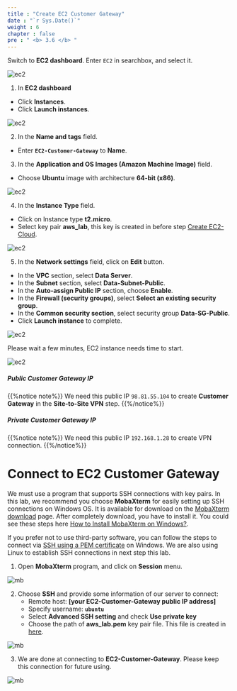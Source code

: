 ```yaml
---
title : "Create EC2 Customer Gateway"
date : "`r Sys.Date()`"
weight : 6
chapter : false
pre : " <b> 3.6 </b> "
---
```


Switch to **EC2 dashboard**. Enter `EC2` in searchbox, and select it.

![ec2](/aws-fcj/ws1/images/2.cloudserver/ec-01.png)

1. In **EC2 dashboard**
  + Click **Instances**.
  + Click **Launch instances**.

![ec2](/aws-fcj/ws1/images/2.cloudserver/ec-02.png)


2. In the **Name and tags** field.
  + Enter **`EC2-Customer-Gateway`** to **Name**.

3. In the **Application and OS Images (Amazon Machine Image)** field.
  + Choose **Ubuntu** image with architecture **64-bit (x86)**.

![ec2](/aws-fcj/ws1/images/3.dataserver/ec-01.png)

4. In the **Instance Type** field.
 + Click on Instance type **t2.micro**.
 + Select key pair **aws_lab**, this key is created in before step [Create EC2-Cloud](/2-CloudServer/2.7-createec2).
 
![ec2](/aws-fcj/ws1/images/3.dataserver/ec-02.png)

5. In the **Network settings** field, click on **Edit** button.
  + In the **VPC** section, select **Data Server**.
  + In the **Subnet** section, select **Data-Subnet-Public**.
  + In the **Auto-assign Public IP** section, choose **Enable**.
  + In the **Firewall (security groups)**, select **Select an existing security group**.
  + In the **Common security section**, select security group **Data-SG-Public**.
  + Click **Launch instance** to complete.

![ec2](/aws-fcj/ws1/images/3.dataserver/ec-03.png)

Please wait a few minutes, EC2 instance needs time to start.

![ec2](/aws-fcj/ws1/images/3.dataserver/ec-04.png)

##### Public Customer Gateway IP
{{%notice note%}}
We need this public IP `98.81.55.104` to create **Customer Gateway** in the **Site-to-Site VPN** step.
{{%/notice%}}

##### Private Customer Gateway IP
{{%notice note%}}
We need this public IP `192.168.1.28` to create VPN connection.
{{%/notice%}}






# Connect to EC2 Customer Gateway

We must use a program that supports SSH connections with key pairs. In this lab, we recommend you choose **MobaXterm** for easily setting up SSH connections on Windows OS. It is available for download on the [MobaXterm download](https://mobaxterm.mobatek.net/download.html) page. After completely download, you have to install it. You could see these steps here [How to Install MobaXterm on Windows?](https://www.geeksforgeeks.org/how-to-install-mobaxterm-portable-edition-on-windows/).

If you prefer not to use third-party software, you can follow the steps to connect via [SSH using a PEM certificate](https://www.techgalery.com/2020/09/how-to-connect-ssh-using-pem.html) on Windows. We are also using Linux to establish SSH connections in next step this lab.

1. Open **MobaXterm** program, and click on **Session** menu.

![mb](/aws-fcj/ws1/images/3.dataserver/mb-01.png)

2. Choose **SSH** and provide some information of our server to connect:
    + Remote host: **[your EC2-Customer-Gateway public IP address]**
    + Specify username: **`ubuntu`** 
    + Select **Advanced SSH setting** and check **Use private key**
    + Choose the path of **aws_lab.pem** key pair file. This file is created in [here](/2-CloudServer/2.7-createec2).

![mb](/aws-fcj/ws1/images/3.dataserver/mb-02.png)

3. We are done at connecting to **EC2-Customer-Gateway**. Please keep this connection for future using.

![mb](/aws-fcj/ws1/images/3.dataserver/mb-03.png)